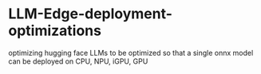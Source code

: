# LLM-Edge-deployment-optimizations
optimizing hugging face LLMs to be optimized so that a single onnx model can be deployed on CPU, NPU, iGPU, GPU
